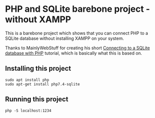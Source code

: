 # PHP and SQLite barebone project - without XAMPP

This is a barebone project which shows that you can connect PHP to a SQLite database without installing XAMPP on your system.

Thanks to MainlyWebStuff for creating his short [Connecting to a SQLite database with PHP](https://www.youtube.com/watch?v=bR3nxnCGqmY) tutorial, which is basically what this is based on.

## Installing this project

    sudo apt install php
    sudo apt-get install php7.4-sqlite

## Running this project

    php -S localhost:1234